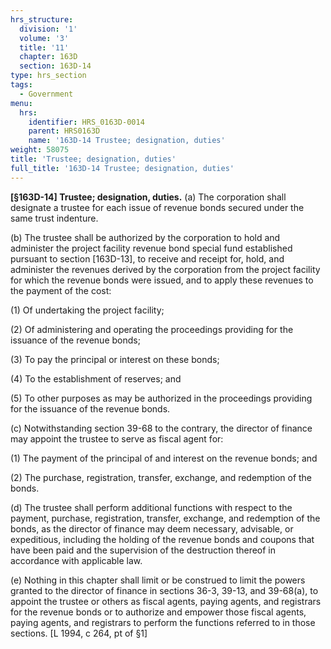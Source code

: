 ```yaml
---
hrs_structure:
  division: '1'
  volume: '3'
  title: '11'
  chapter: 163D
  section: 163D-14
type: hrs_section
tags:
  - Government
menu:
  hrs:
    identifier: HRS_0163D-0014
    parent: HRS0163D
    name: '163D-14 Trustee; designation, duties'
weight: 58075
title: 'Trustee; designation, duties'
full_title: '163D-14 Trustee; designation, duties'
---
```

**[§163D-14] Trustee; designation, duties.** (a) The corporation shall designate a trustee for each issue of revenue bonds secured under the same trust indenture.

(b) The trustee shall be authorized by the corporation to hold and administer the project facility revenue bond special fund established pursuant to section [163D-13], to receive and receipt for, hold, and administer the revenues derived by the corporation from the project facility for which the revenue bonds were issued, and to apply these revenues to the payment of the cost:

(1) Of undertaking the project facility;

(2) Of administering and operating the proceedings providing for the issuance of the revenue bonds;

(3) To pay the principal or interest on these bonds;

(4) To the establishment of reserves; and

(5) To other purposes as may be authorized in the proceedings providing for the issuance of the revenue bonds.

(c) Notwithstanding section 39-68 to the contrary, the director of finance may appoint the trustee to serve as fiscal agent for:

(1) The payment of the principal of and interest on the revenue bonds; and

(2) The purchase, registration, transfer, exchange, and redemption of the bonds.

(d) The trustee shall perform additional functions with respect to the payment, purchase, registration, transfer, exchange, and redemption of the bonds, as the director of finance may deem necessary, advisable, or expeditious, including the holding of the revenue bonds and coupons that have been paid and the supervision of the destruction thereof in accordance with applicable law.

(e) Nothing in this chapter shall limit or be construed to limit the powers granted to the director of finance in sections 36-3, 39-13, and 39-68(a), to appoint the trustee or others as fiscal agents, paying agents, and registrars for the revenue bonds or to authorize and empower those fiscal agents, paying agents, and registrars to perform the functions referred to in those sections. [L 1994, c 264, pt of §1]